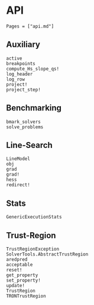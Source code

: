 # API

```@contents
Pages = ["api.md"]
```
## Auxiliary

```@docs
active
breakpoints
compute_Hs_slope_qs!
log_header
log_row
project!
project_step!
```

## Benchmarking

```@docs
bmark_solvers
solve_problems
```

## Line-Search

```@docs
LineModel
obj
grad
grad!
hess
redirect!
```

## Stats

```@docs
GenericExecutionStats
```

## Trust-Region

```@docs
TrustRegionException
SolverTools.AbstractTrustRegion
aredpred
acceptable
reset!
get_property
set_property!
update!
TrustRegion
TRONTrustRegion
```
